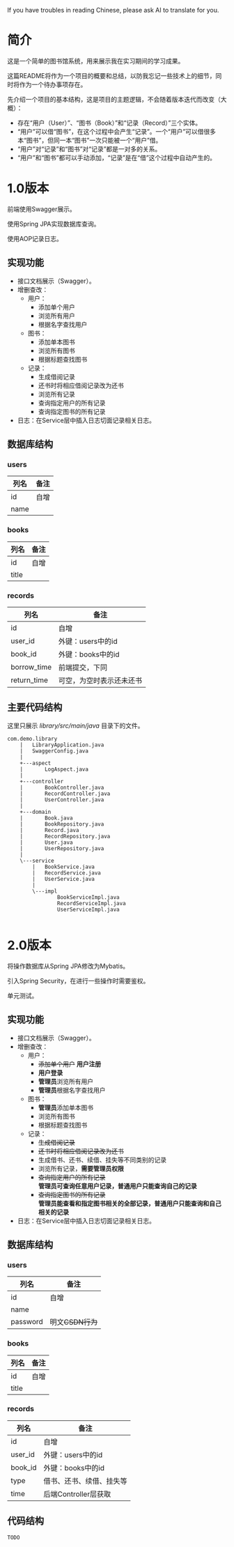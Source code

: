 If you have troubles in reading Chinese, please ask AI to translate for you.

# 简介

这是一个简单的图书馆系统，用来展示我在实习期间的学习成果。

这篇README将作为一个项目的概要和总结，以防我忘记一些技术上的细节，同时将作为一个待办事项存在。

先介绍一个项目的基本结构，这是项目的主题逻辑，不会随着版本迭代而改变（大概）：

- 存在“用户（User）”、“图书（Book）”和“记录（Record）”三个实体。
- “用户”可以借“图书”，在这个过程中会产生“记录”。一个“用户”可以借很多本“图书”，但同一本“图书”一次只能被一个“用户”借。
- “用户”对“记录”和“图书”对“记录”都是一对多的关系。
- “用户”和“图书”都可以手动添加，“记录”是在“借”这个过程中自动产生的。

# 1.0版本

前端使用Swagger展示。

使用Spring JPA实现数据库查询。

使用AOP记录日志。

## 实现功能

- 接口文档展示（Swagger）。
- 增删查改：
    * 用户：
        + 添加单个用户
        + 浏览所有用户
        + 根据名字查找用户
    * 图书：
        + 添加单本图书
        + 浏览所有图书
        + 根据标题查找图书
    * 记录：
        + 生成借阅记录
        + 还书时将相应借阅记录改为还书
        + 浏览所有记录
        + 查询指定用户的所有记录
        + 查询指定图书的所有记录
- 日志：在Service层中插入日志切面记录相关日志。

## 数据库结构

### users

| 列名   | 备注 |
|------|----|
| id   | 自增 |
| name |    |

### books

| 列名    | 备注 |
|-------|----|
| id    | 自增 |
| title |    |

### records

| 列名          | 备注           |
|-------------|--------------|
| id          | 自增           |
| user_id     | 外键：users中的id |
| book_id     | 外键：books中的id |
| borrow_time | 前端提交，下同      |
| return_time | 可空，为空时表示还未还书 |

## 主要代码结构

这里只展示 *library/src/main/java* 目录下的文件。

```text
com.demo.library
    |   LibraryApplication.java
    |   SwaggerConfig.java
    |
    +---aspect
    |       LogAspect.java
    |
    +---controller
    |       BookController.java
    |       RecordController.java
    |       UserController.java
    |
    +---domain
    |       Book.java
    |       BookRepository.java
    |       Record.java
    |       RecordRepository.java
    |       User.java
    |       UserRepository.java
    |
    \---service
        |   BookService.java
        |   RecordService.java
        |   UserService.java
        |
        \---impl
                BookServiceImpl.java
                RecordServiceImpl.java
                UserServiceImpl.java
                
```

# 2.0版本

将操作数据库从Spring JPA修改为Mybatis。

引入Spring Security，在进行一些操作时需要鉴权。

单元测试。

## 实现功能

- 接口文档展示（Swagger）。
- 增删查改：
    * 用户：
        + ~~添加单个用户~~ **用户注册**
        + **用户登录**
        + **管理员**浏览所有用户
        + **管理员**根据名字查找用户
    * 图书：
        + **管理员**添加单本图书
        + 浏览所有图书
        + 根据标题查找图书
    * 记录：
        + ~~生成借阅记录~~
        + ~~还书时将相应借阅记录改为还书~~
        + 生成借书、还书、续借、挂失等不同类别的记录
        + 浏览所有记录，**需要管理员权限**
        + ~~查询指定用户的所有记录~~  
          **管理员可查询任意用户记录，普通用户只能查询自己的记录**
        + ~~查询指定图书的所有记录~~  
          **管理员能查看和指定图书相关的全部记录，普通用户只能查询和自己相关的记录**
- 日志：在Service层中插入日志切面记录相关日志。

## 数据库结构

### users

| 列名       | 备注           |
|----------|--------------|
| id       | 自增           |
| name     |              |
| password | 明文~~CSDN行为~~ |

### books

| 列名    | 备注 |
|-------|----|
| id    | 自增 |
| title |    |

### records

| 列名      | 备注              |
|---------|-----------------|
| id      | 自增              |
| user_id | 外键：users中的id    |
| book_id | 外键：books中的id    |
| type    | 借书、还书、续借、挂失等    |
| time    | 后端Controller层获取 |

## 代码结构

```text
TODO
```
